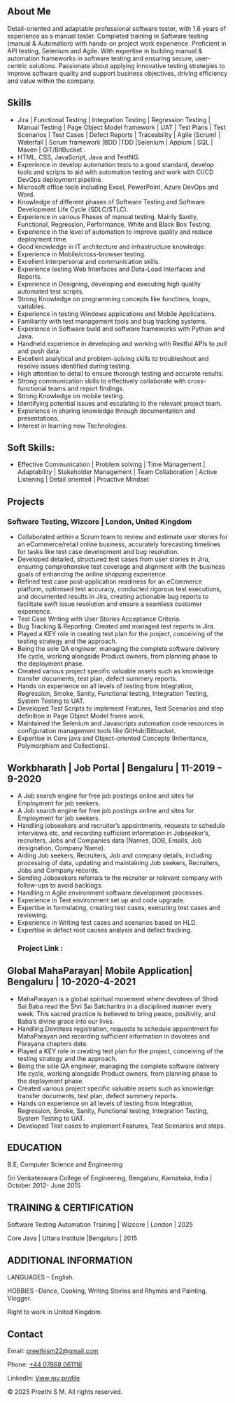 
<html lang="en">
  <body>
  <section>
    <h2>About Me</h2>
    <p>Detail-oriented and adaptable professional software tester, with 1.6 years of experience as a manual tester. Completed training in Software testing (manual & Automation) with hands-on project work experience. Proficient in API testing, Selenium and Agile. With expertise in building manual & automation frameworks in software testing and ensuring secure, user-centric solutions. Passionate about applying innovative testing strategies to improve software quality and support business objectives, driving efficiency and value within the company.</p>
  </section>

  <section>
    <h2>Skills</h2>
    <ul>
      <li>Jira | Functional Testing | Integration Testing | Regression Testing | Manual Testing | Page Object Model framework | UAT | Test Plans | Test Scenarios | Test Cases | Defect Reports | Traceability | Agile (Scrum) | Waterfall | Scrum framework |BDD |TDD |Selenium | Appium | SQL | Maven | GIT/BitBucket .</li>
 <li>	HTML, CSS, JavaScript, Java and TestNG.</li>
 <li>	Experience in develop automation tests to a good standard, develop tools and scripts to aid with automation testing and work with CI/CD DevOps deployment pipeline.</li>
 <li>	Microsoft office tools including Excel, PowerPoint, Azure DevOps and Word.</li>
 <li>	Knowledge of different phases of Software Testing and Software Development Life Cycle (SDLC/STLC).</li>
 <li>	Experience in various Phases of manual testing. Mainly Sanity, Functional, Regression, Performance, White and Black Box Testing.</li>
 <li>	Experience in the level of automation to improve quality and reduce deployment time.</li>
 <li>	Good knowledge in IT architecture and infrastructure knowledge.</li>
 <li>	Experience in Mobile/cross-browser testing.</li>
 <li>	Excellent interpersonal and communication skills.</li>
 <li>	Experience testing Web Interfaces and Data-Load Interfaces and Reports.</li>
 <li>	Experience in Designing, developing and executing high quality automated test scripts.</li>
 <li>	Strong Knowledge on programming concepts like functions, loops, variables.</li>
 <li>	Experience in testing Windows applications and Mobile Applications.</li>
 <li>	Familiarity with test management tools and bug tracking systems.</li>
 <li>	Experience in Software build and software frameworks with Python and Java.</li>
 <li>	Handheld experience in developing and working with Restful APIs to pull and push data.</li>
 <li>	Excellent analytical and problem-solving skills to troubleshoot and resolve issues identified during testing.</li>
 <li>	High attention to detail to ensure thorough testing and accurate results.</li>
 <li>	Strong communication skills to effectively collaborate with cross-functional teams and report findings.</li>
 <li>	Strong Knowledge on mobile testing.</li>
 <li>	Identifying potential issues and escalating to the relevant project team.</li>
 <li>	Experience in sharing knowledge through documentation and presentations.</li>
 <li>	Interest in learning new Technologies.</li>
    </ul>
  </section>

<section>
    <h2>Soft Skills:</h2>
    <ul>
      <li>Effective Communication | Problem solving | Time Management | Adaptability | Stakeholder Management | Team Collaboration | Active Listening | Detail oriented | Proactive Mindset</li>
    </ul>
  </section>

  <section>
    <h2>Projects</h2>
    <h3>Software Testing, Wizcore | London, United Kingdom</h3>                                                                                                  
    <ul>
      <li>Collaborated within a Scrum team to review and estimate user stories for an eCommerce/retail online business, accurately forecasting timelines for tasks like test case development and bug resolution.</li>
 <li>	Developed detailed, structured test cases from user stories in Jira, ensuring comprehensive test coverage and alignment with the business goals of enhancing the online shopping experience.</li>
 <li>	Refined test case post-application readiness for an eCommerce platform, optimised test accuracy, conducted rigorous test executions, and documented results in Jira, creating actionable bug reports to facilitate swift issue resolution and ensure a seamless customer experience.</li>
 <li>	Test Case Writing with User Stories Acceptance Criteria.</li>
 <li>	Bug Tracking & Reporting: Created and managed test reports in Jira.</li>
 <li>	Played a KEY role in creating test plan for the project, conceiving of the testing strategy and the approach.</li>
 <li>	Being the sole QA engineer, managing the complete software delivery life cycle, working alongside Product owners, from planning phase to the deployment phase.</li>
 <li> Created various project specific valuable assets such as knowledge transfer documents, test plan, defect summery reports.</li>
 <li> Hands on experience on all levels of testing from Integration, Regression, Smoke, Sanity, Functional testing, Integration Testing, System Testing to UAT.</li>
 <li> Developed Test Scripts to implement Features, Test Scenarios and step definition in Page Object Model frame work.</li>
 <li> Maintained the Selenium and Javascripts automation code resources in configuration management tools like GitHub/Bitbucket.</li>
 <li> Expertise in Core java and Object-oriented Concepts (Inheritance, Polymorphism and Collections).</li>
    </ul>
  </section>

  <section>
    <h2>Workbharath | Job Portal | Bengaluru | 11-2019 – 9-2020</h2>
    <ul>
      <li>A Job search engine for free job postings online and sites for Employment for job seekers.</li>
<li>A Job search engine for free job postings online and sites for Employment for job seekers.</li>
<li>Handling jobseekers and recruiter’s appointments, requests to schedule interviews etc, and recording sufficient information in Jobseeker’s, recruiters, Jobs and Companies data (Names, DOB, Emails, Job designation, Company Name).</li>
<li>Aiding Job seekers, Recruiters, Job and company details, including processing of data, updating and maintaining Job seekers, Recruiters, Jobs and Company records.</li>
<li>Sending Jobseekers referrals to the recruiter or relevant company with follow-ups to avoid backlogs.</li>
<li>Handling in Agile environment software development processes. </li>
<li>Experience in Test environment set up and code upgrade. </li>
<li>Expertise in formulating, creating test cases, executing test cases and reviewing. </li>
<li>Experience in Writing test cases and scenarios based on HLD.</li>
<li>Expertise in defect root causes analysis and defect tracking.</li>
<h3> Project Link : </h3> <a href = "https://github.com/Preethism/Workbharath-Excel/blob/main/Work%20Bharath%20Web.xlsx"></a>
</ul>
  </section>

 <section>
    <h2>Global MahaParayan| Mobile Application| Bengaluru | 10-2020-4-2021</h2>
    <ul>
      <li>MahaParayan is a global spiritual movement where devotees of Shirdi Sai Baba read the Shri Sai Satcharitra in a disciplined manner every week. This sacred practice is believed to bring peace, positivity, and Baba’s divine grace into our lives.</li>
<li>	Handling Devotees registration, requests to schedule appointment for MahaParayan and recording sufficient information in devotees and Parayana chapters data.</li>
<li>	Played a KEY role in creating test plan for the project, conceiving of the testing strategy and the approach.</li>
<li>	Being the sole QA engineer, managing the complete software delivery life cycle, working alongside Product owners, from planning phase to the deployment phase.</li>
<li>	Created various project specific valuable assets such as knowledge transfer documents, test plan, defect summery reports.</li>
<li>	Hands on experience on all levels of testing from Integration, Regression, Smoke, Sanity, Functional testing, Integration Testing, System Testing to UAT.</li>
<li>	Developed Test cases to implement Features, Test Scenarios and steps.</li>
 </ul>
  </section>

  <section>
    <h2>EDUCATION</h2>
    <p>B.E, Computer Science and Engineering </p>
    <p>Sri Venkateswara College of Engineering, Bengaluru, Karnataka, India | October 2012- June 2015</p>
  </section>

   <section>
    <h2>TRAINING & CERTIFICATION </h2>
    <p>Software Testing Automation Training | Wizcore | London | 2025 </p>
    <p>Core Java | Uttara Institute |Bengaluru | 2015</p>
  </section>

 <section>
    <h2>ADDITIONAL INFORMATION</h2>
    <p>LANGUAGES – English.</p>
    <p>HOBBIES –Dance, Cooking, Writing Stories and Rhymes and Painting, Vlogger.</p>
   <p>Right to work in United Kingdom.</p>
  </section>

  <section>
    <h2>Contact</h2>
    <p>Email: <a href="mailto:preethism22@gmail.com">preethism22@gmail.com</a></p>
    <p>Phone: <a href="tel:+447868061116">+44 07868 061116</a></p>
    <p>LinkedIn: <a href="https://www.linkedin.com/in/preethi-sakaleshpura-manjunatha-7bb494288" target="_blank">View my profile</a></p>
  </section>

  <footer>
    <p>© 2025 Preethi S M. All rights reserved.</p>
  </footer>
</body>
</html>

